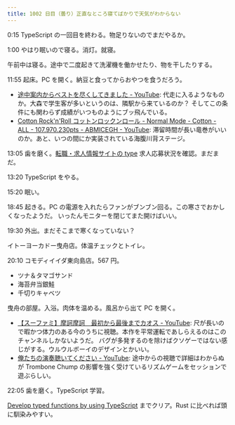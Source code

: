 ```yaml
---
title: 1002 日目（曇り）正直なところ寝てばかりで天気がわからない
---
```


0:15 TypeScript の一回目を終わる。物足りないのでまだやるか。

1:00 やはり眠いので寝る。消灯。就寝。

午前中は寝る。途中で二度起きて洗濯機を働かせたり、物を干したりする。

11:55 起床。PC を開く。納豆と食ってからおやつを食うだろう。

* [途中案内からベストを尽くしてきました - YouTube](https://www.youtube.com/watch?v=y4BS7gKMFKo):
  代走に入るようなものか。大森で学生客が多いというのは、隣駅から来ているのか？
  そしてこの条件にも関わらず成績がいつものようにブッ飛んでいる。
* [Cotton Rock'n'Roll コットンロックンロール - Normal Mode - Cotton - ALL - 107.970.230pts - ABMICEGH - YouTube](https://www.youtube.com/watch?v=BPyaHsuCU04):
  滞留時間が長い竜巻がいいのか。あと、いつの間にか実装されている海腹川背ステージ。

13:05 歯を磨く。[転職・求人情報サイトの type](https://type.jp/) 求人応募状況を確認。まだまだ。

13:20 TypeScript をやる。

15:20 眠い。

18:45 起きる。PC の電源を入れたらファンがブンブン回る。この寒さでおかしくなったようだ。
いったんモニターを閉じてまた開けばいい。

19:30 外出。まだそこまで寒くなっていない？

イトーヨーカドー曳舟店。体温チェックとトイレ。

20:10 コモディイイダ東向島店。567 円。

* ツナ＆タマゴサンド
* 海苔弁当銀鮭
* 千切りキャベツ

曳舟の部屋。入浴。肉体を温める。風呂から出て PC を開く。

* [【スーファミ】摩訶摩訶　最初から最後までカオス - YouTube](https://www.youtube.com/watch?v=XiDqTlUH3aA):
  尺が長いので暇かつ体力のある今のうちに視聴。本作を平常運転であしらえるのはこのチャンネルしかないようだ。
  バグが多発するのを除けばクソゲーではない感じがする。ウルウルボーイのデザインとかいい。
* [俺たちの演奏聴いてください - YouTube](https://www.youtube.com/watch?v=PxvgXwmEung):
  途中からの視聴で詳細はわからぬが Trombone Chump の影響を強く受けているリズムゲームをセッションで遊ぶらしい。

22:05 歯を磨く。TypeScript 学習。

[Develop typed functions by using TypeScript](https://learn.microsoft.com/en-us/training/modules/typescript-develop-typed-functions/)
までクリア。Rust に比べれば頭に馴染みやすい。
